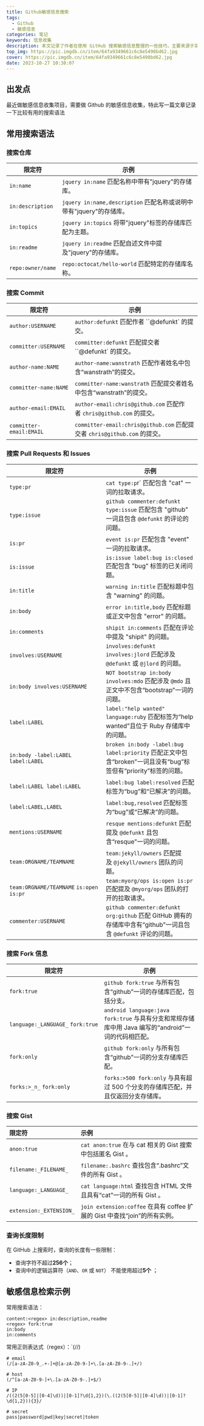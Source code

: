 ```yaml
---
title: Github敏感信息搜索
tags:
  - Github
  - 敏感信息
categories: 笔记
keywords: 信息收集
description: 本文记录了作者在使用 GitHub 搜索敏感信息整理的一些技巧，主要来源于实战经验和 GitHub 文档。
top_img: https://pic.imgdb.cn/item/64fa9349661c6c8e5490bd62.jpg
cover: https://pic.imgdb.cn/item/64fa9349661c6c8e5490bd62.jpg
date: 2023-10-27 10:38:07
---
```


## 出发点

最近做敏感信息收集项目，需要做 Github 的敏感信息收集，特此写一篇文章记录一下比较有用的搜索语法

## 常用搜索语法

### 搜索仓库

| 限定符 | 示例 | 
|-----------------|----------------------------------------------------| 
| `in:name` | `jquery in:name` 匹配名称中带有"jquery"的存储库。 | 
| `in:description` | `jquery in:name,description` 匹配名称或说明中带有"jquery"的存储库。 | 
| `in:topics` | `jquery in:topics` 将带"jquery"标签的存储库匹配为主题。 | 
| `in:readme` | `jquery in:readme` 匹配自述文件中提及"jquery"的存储库。 | 
| `repo:owner/name` | `repo:octocat/hello-world` 匹配特定的存储库名称。|

### 搜索 Commit

| 限定符 | 示例 | 
|--------------------|-----------------------------------------------| 
| `author:USERNAME` | `author:defunkt` 匹配作者 ``@defunkt` 的提交。 | 
| `committer:USERNAME` | `committer:defunkt` 匹配提交者 ``@defunkt` 的提交。 |
| `author-name:NAME` | `author-name:wanstrath` 匹配作者姓名中包含“wanstrath”的提交。| 
| `committer-name:NAME` | `committer-name:wanstrath` 匹配提交者姓名中包含“wanstrath”的提交。 |
| `author-email:EMAIL` | `author-email:chris@github.com` 匹配作者 `chris@github.com` 的提交。 | 
| `committer-email:EMAIL` | `committer-email:chris@github.com` 匹配提交者 `chris@github.com` 的提交。 |

### 搜索 Pull Requests 和 Issues

| 限定符 | 示例 | 
|--------------|-------------------------------------------| 
| `type:pr` | `cat type:p`r` 匹配包含 "cat" 一词的拉取请求。 | 
| `type:issue` | `github commenter:defunkt type:issue` 匹配包含 "github" 一词且包含 `@defunkt` 的评论的问题。 | 
| `is:pr` | `event is:pr` 匹配包含 "event" 一词的拉取请求。 | 
| `is:issue` | `is:issue label:bug is:closed` 匹配包含 "bug" 标签的已关闭问题。|
| `in:title` | `warning in:title` 匹配标题中包含 "warning" 的问题。 | 
| `in:body` | `error in:title,body` 匹配标题或正文中包含 "error" 的问题。 | 
| `in:comments` | `shipit in:comments` 匹配在评论中提及 "shipit" 的问题。 |
| `involves:USERNAME`      | `involves:defunkt involves:jlord` 匹配涉及 `@defunkt` 或 `@jlord` 的问题。     |
| `in:body involves:USERNAME` | `NOT bootstrap in:body involves:mdo` 匹配涉及 `@mdo` 且正文中不包含“bootstrap”一词的问题。 |
| `label:LABEL`                      | `label:"help wanted" language:ruby` 匹配标签为“help wanted”且位于 Ruby 存储库中的问题。|
| `in:body -label:LABEL label:LABEL` | `broken in:body -label:bug label:priority` 匹配正文中包含“broken”一词且没有“bug”标签但有“priority”标签的问题。|
| `label:LABEL label:LABEL`          | `label:bug label:resolved` 匹配标签为“bug”和“已解决”的问题。|
| `label:LABEL,LABEL`                | `label:bug,resolved` 匹配标签为“bug”或“已解决”的问题。|
|`mentions:USERNAME`| `resque mentions:defunkt` 匹配提及 `@defunkt` 且包含“resque”一词的问题。|
|`team:ORGNAME/TEAMNAME`|`team:jekyll/owners` 匹配提及 `@jekyll/owners` 团队的问题。|
|`team:ORGNAME/TEAMNAME` `is:open is:pr`|`team:myorg/ops is:open is:pr` 匹配提及 `@myorg/ops` 团队的打开的拉取请求。|
|`commenter:USERNAME`| `github commenter:defunkt org:github` 匹配 GitHub 拥有的存储库中含有“github”一词且包含 `@defunkt` 评论的问题。|

### 搜索 Fork 信息

|限定符|示例|
|---|---|
|`fork:true`| `github fork:true` 与所有包含“github”一词的存储库匹配，包括分支。|
|`language:_LANGUAGE_` `fork:true`| `android language:java fork:true` 与具有分支和常规存储库中用 Java 编写的“android”一词的代码相匹配。|
|`fork:only`| `github fork:only` 与所有包含“github”一词的分支存储库匹配。|
|`forks:>_n_` `fork:only`| `forks:>500 fork:only` 与具有超过 500 个分支的存储库匹配，并且仅返回分支存储库。|

### 搜索 Gist

|限定符|示例|
|:--|:--|
|`anon:true`| `cat anon:true` 在与 cat 相关的 Gist 搜索中包括匿名 Gist 。|
|`filename:_FILENAME_`| `filename:.bashrc` 查找包含“.bashrc”文件的所有 Gist 。|
|`language:_LANGUAGE_`|`cat language:html` 查找包含 HTML 文件且具有“cat”一词的所有 Gist 。|
|`extension:_EXTENSION_`|`join extension:coffee` 在具有 coffee 扩展的 Gist 中查找“join”的所有实例。|

### 查询长度限制

在 GitHub 上搜索时，查询的长度有一些限制：

- 查询字符不超过**256个**；
- 查询中的逻辑运算符（`AND`、`OR` 或 `NOT`） 不能使用超过**5个** ；

## 敏感信息检索示例

常用搜索语法：

```
content:<regex> in:description,readme
<regex> fork:true
in:body
in:comments
```

常用正则表达式（regex）：`(/<regex>/)

```
# email
(/[a-zA-Z0-9_.+-]+@[a-zA-Z0-9-]+\.[a-zA-Z0-9-.]+/) 

# host
(/^[a-zA-Z0-9-]+\.[a-zA-Z0-9-.]+$/)

# IP
/((2(5[0-5]|[0-4]\d))|[0-1]?\d{1,2})(\.((2(5[0-5]|[0-4]\d))|[0-1]?\d{1,2})){3}/

# secret
pass|password|pwd|key|secret|token
```


